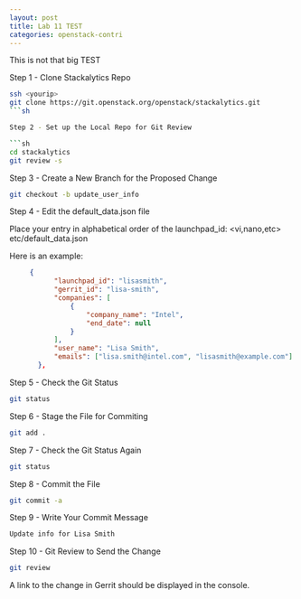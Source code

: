 ```yaml
---
layout: post
title: Lab 11 TEST
categories: openstack-contri
---
```


This is not that big TEST 

Step 1 - Clone Stackalytics Repo

```sh
ssh <yourip>
git clone https://git.openstack.org/openstack/stackalytics.git
```sh

Step 2 - Set up the Local Repo for Git Review

```sh
cd stackalytics
git review -s
```

Step 3 - Create a New Branch for the Proposed Change

```sh
git checkout -b update_user_info
```

Step 4 - Edit the default_data.json file

Place your entry in alphabetical order of the launchpad_id: <vi,nano,etc> etc/default_data.json

Here is an example:

```json
     {
           "launchpad_id": "lisasmith",
           "gerrit_id": "lisa-smith",
           "companies": [
               {
                   "company_name": "Intel",
                   "end_date": null
               }
           ],
           "user_name": "Lisa Smith",
           "emails": ["lisa.smith@intel.com", "lisasmith@example.com"]
       },
```

Step 5 - Check the Git Status

```sh
git status
```

Step 6 - Stage the File for Commiting

```sh
git add .
```

Step 7 - Check the Git Status Again

```sh
git status
```

Step 8 - Commit the File

```sh
git commit -a
```

Step 9 - Write Your Commit Message

```sh
Update info for Lisa Smith
```

Step 10 - Git Review to Send the Change

```sh
git review
```

A link to the change in Gerrit should be displayed in the console.


   

